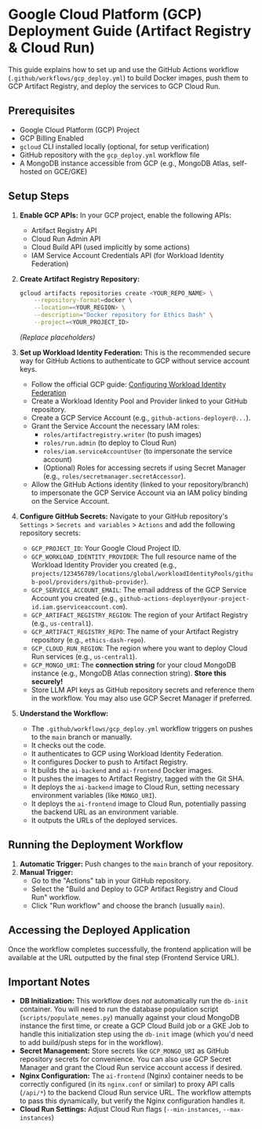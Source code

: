 # Google Cloud Platform (GCP) Deployment Guide (Artifact Registry & Cloud Run)

This guide explains how to set up and use the GitHub Actions workflow (`.github/workflows/gcp_deploy.yml`) to build Docker images, push them to GCP Artifact Registry, and deploy the services to GCP Cloud Run.

## Prerequisites

-   Google Cloud Platform (GCP) Project
-   GCP Billing Enabled
-   `gcloud` CLI installed locally (optional, for setup verification)
-   GitHub repository with the `gcp_deploy.yml` workflow file
-   A MongoDB instance accessible from GCP (e.g., MongoDB Atlas, self-hosted on GCE/GKE)

## Setup Steps

1.  **Enable GCP APIs:** In your GCP project, enable the following APIs:
    * Artifact Registry API
    * Cloud Run Admin API
    * Cloud Build API (used implicitly by some actions)
    * IAM Service Account Credentials API (for Workload Identity Federation)

2.  **Create Artifact Registry Repository:**
    ```bash
    gcloud artifacts repositories create <YOUR_REPO_NAME> \
        --repository-format=docker \
        --location=<YOUR_REGION> \
        --description="Docker repository for Ethics Dash" \
        --project=<YOUR_PROJECT_ID>
    ```
    *(Replace placeholders)*

3.  **Set up Workload Identity Federation:** This is the recommended secure way for GitHub Actions to authenticate to GCP without service account keys.
    * Follow the official GCP guide: [Configuring Workload Identity Federation](https://cloud.google.com/iam/docs/configuring-workload-identity-federation#github)
    * Create a Workload Identity Pool and Provider linked to your GitHub repository.
    * Create a GCP Service Account (e.g., `github-actions-deployer@...`).
    * Grant the Service Account the necessary IAM roles:
        * `roles/artifactregistry.writer` (to push images)
        * `roles/run.admin` (to deploy to Cloud Run)
        * `roles/iam.serviceAccountUser` (to impersonate the service account)
        * (Optional) Roles for accessing secrets if using Secret Manager (e.g., `roles/secretmanager.secretAccessor`).
    * Allow the GitHub Actions identity (linked to your repository/branch) to impersonate the GCP Service Account via an IAM policy binding on the Service Account.

4.  **Configure GitHub Secrets:**
    Navigate to your GitHub repository's `Settings` > `Secrets and variables` > `Actions` and add the following repository secrets:
    * `GCP_PROJECT_ID`: Your Google Cloud Project ID.
    * `GCP_WORKLOAD_IDENTITY_PROVIDER`: The full resource name of the Workload Identity Provider you created (e.g., `projects/123456789/locations/global/workloadIdentityPools/github-pool/providers/github-provider`).
    * `GCP_SERVICE_ACCOUNT_EMAIL`: The email address of the GCP Service Account you created (e.g., `github-actions-deployer@your-project-id.iam.gserviceaccount.com`).
    * `GCP_ARTIFACT_REGISTRY_REGION`: The region of your Artifact Registry (e.g., `us-central1`).
    * `GCP_ARTIFACT_REGISTRY_REPO`: The name of your Artifact Registry repository (e.g., `ethics-dash-repo`).
    * `GCP_CLOUD_RUN_REGION`: The region where you want to deploy Cloud Run services (e.g., `us-central1`).
    * `GCP_MONGO_URI`: The **connection string** for your cloud MongoDB instance (e.g., MongoDB Atlas connection string). **Store this securely!**
    * Store LLM API keys as GitHub repository secrets and reference them in the workflow. You may also use GCP Secret Manager if preferred.

5.  **Understand the Workflow:**
    * The `.github/workflows/gcp_deploy.yml` workflow triggers on pushes to the `main` branch or manually.
    * It checks out the code.
    * It authenticates to GCP using Workload Identity Federation.
    * It configures Docker to push to Artifact Registry.
    * It builds the `ai-backend` and `ai-frontend` Docker images.
    * It pushes the images to Artifact Registry, tagged with the Git SHA.
    * It deploys the `ai-backend` image to Cloud Run, setting necessary environment variables (like `MONGO_URI`).
    * It deploys the `ai-frontend` image to Cloud Run, potentially passing the backend URL as an environment variable.
    * It outputs the URLs of the deployed services.

## Running the Deployment Workflow

1.  **Automatic Trigger:** Push changes to the `main` branch of your repository.
2.  **Manual Trigger:**
    * Go to the "Actions" tab in your GitHub repository.
    * Select the "Build and Deploy to GCP Artifact Registry and Cloud Run" workflow.
    * Click "Run workflow" and choose the branch (usually `main`).

## Accessing the Deployed Application

Once the workflow completes successfully, the frontend application will be available at the URL outputted by the final step (Frontend Service URL).

## Important Notes

-   **DB Initialization:** This workflow does *not* automatically run the `db-init` container. You will need to run the database population script (`scripts/populate_memes.py`) manually against your cloud MongoDB instance the first time, or create a GCP Cloud Build job or a GKE Job to handle this initialization step using the `db-init` image (which you'd need to add build/push steps for in the workflow).
-   **Secret Management:** Store secrets like `GCP_MONGO_URI` as GitHub repository secrets for convenience. You can also use GCP Secret Manager and grant the Cloud Run service account access if desired.
-   **Nginx Configuration:** The `ai-frontend` (Nginx) container needs to be correctly configured (in its `nginx.conf` or similar) to proxy API calls (`/api/*`) to the backend Cloud Run service URL. The workflow attempts to pass this dynamically, but verify the Nginx configuration handles it.
-   **Cloud Run Settings:** Adjust Cloud Run flags (`--min-instances`, `--max-instances`) 